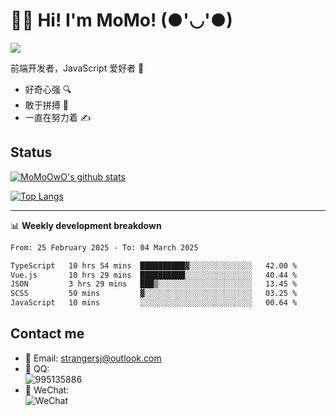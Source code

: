 # 👨‍🎓 Hi! I'm MoMo! (●'◡'●)

[![](https://img.shields.io/badge/-@MoMoOwO-%23181717?style=flat-square&logo=github)](https://github.com/MoMoOwO)

前端开发者，JavaScript 爱好者 💖
- 好奇心强 🔍
- 敢于拼搏 💪
- 一直在努力着 ✍

## Status

[![MoMoOwO's github stats](https://github-readme-stats.vercel.app/api?username=MoMoOwO&show_icons=true&theme=tokyonight)](https://github.com/MoMoOwO)

[![Top Langs](https://github-readme-stats.vercel.app/api/top-langs/?username=MoMoOwO&layout=compact&theme=tokyonight)](https://github.com/MoMoOwO)

---

📊 **Weekly development breakdown**

<!--START_SECTION:waka-->

```txt
From: 25 February 2025 - To: 04 March 2025

TypeScript   10 hrs 54 mins  ██████████▓░░░░░░░░░░░░░░   42.00 %
Vue.js       10 hrs 29 mins  ██████████░░░░░░░░░░░░░░░   40.44 %
JSON         3 hrs 29 mins   ███▒░░░░░░░░░░░░░░░░░░░░░   13.45 %
SCSS         50 mins         ▓░░░░░░░░░░░░░░░░░░░░░░░░   03.25 %
JavaScript   10 mins         ░░░░░░░░░░░░░░░░░░░░░░░░░   00.64 %
```

<!--END_SECTION:waka-->

## Contact me

- 📧 Email: strangersj@outlook.com
- 🐧 QQ:  
  ![995135886](https://i.loli.net/2020/11/27/Yx6eDSQi34Va5IA.jpg)
- 💭 WeChat:  
  ![WeChat](https://i.loli.net/2020/11/27/wWX6uVoIQqig5KP.jpg)
  
